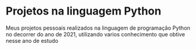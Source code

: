 # Projetos na linguagem Python
 Meus projetos pessoais realizados na linguagem de programação Python no decorrer do ano de 2021, utilizando varios conhecimento que obtive nesse ano de estudo
